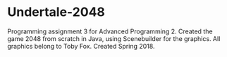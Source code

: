 # Undertale-2048
Programming assignment 3 for Advanced Programming 2. Created the game 2048 from scratch in Java, using Scenebuilder for the graphics. All graphics belong to Toby Fox. Created Spring 2018.
